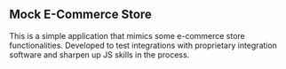 ## Mock E-Commerce Store

This is a simple application that mimics some e-commerce store functionalities. Developed to test integrations with proprietary integration software and sharpen up JS skills in the process. 